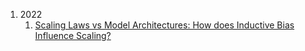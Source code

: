 1. 2022
    1. [Scaling Laws vs Model Architectures: How does Inductive Bias Influence Scaling?](https://github.com/Arij-Aladel/Research-topics/blob/main/thesis%20papers/Scaling%20Laws%20vs%20Model%20Architectures.pdf)
